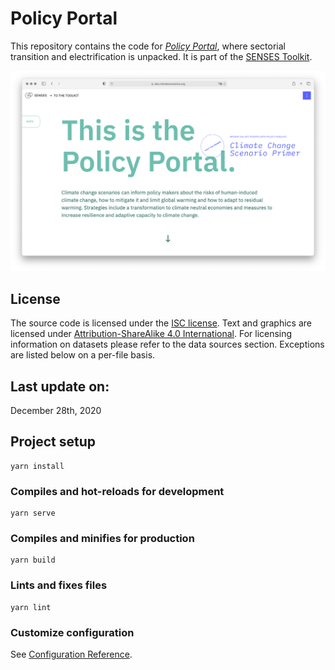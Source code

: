 # Policy Portal
This repository contains the code for [*Policy Portal*](https://dev.climatescenarios.org/policy-portal/), where sectorial transition and electrification is unpacked. It is part of the [SENSES Toolkit](https://climatescenarios.org/).

![screenshot of the module](./policy-portal.png)

## License

The source code is licensed under the [ISC license](LICENSE.md). Text and graphics are licensed under [Attribution-ShareAlike 4.0 International](https://creativecommons.org/licenses/by-sa/4.0/). For licensing information on datasets please refer to the data sources section. Exceptions are listed below on a per-file basis.

## Last update on:
December 28th, 2020

## Project setup
```
yarn install
```

### Compiles and hot-reloads for development
```
yarn serve
```

### Compiles and minifies for production
```
yarn build
```

### Lints and fixes files
```
yarn lint
```

### Customize configuration
See [Configuration Reference](https://cli.vuejs.org/config/).
